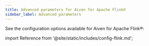 ```yaml
---
title: Advanced parameters for Aiven for Apache Flink®
sidebar_label: Advanced parameters
---
```


See the configuration options available for Aiven for Apache Flink®:

import Reference from '@site/static/includes/config-flink.md';

<Reference />
